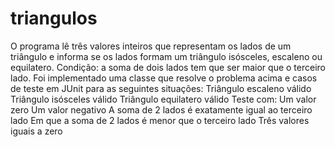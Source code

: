 # triangulos

O programa lê três valores inteiros que representam os lados de um triângulo e informa se os lados formam um triângulo isósceles, escaleno ou
equilatero. Condição: a soma de dois lados tem que ser maior que o terceiro lado.
Foi implementado uma classe que resolve o problema acima e casos de teste em JUnit para as seguintes situações:
Triângulo escaleno válido
Triângulo isósceles válido
Triângulo equilatero válido
Teste com:
Um valor zero
Um valor negativo
A soma de 2 lados é exatamente igual ao terceiro lado
Em que a soma de 2 lados é menor que o terceiro lado
Três valores iguais a zero
